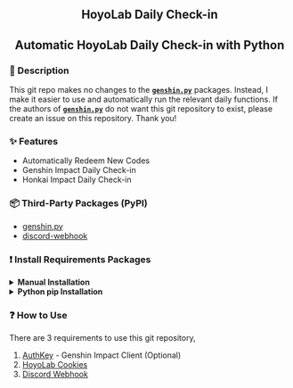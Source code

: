 <h2 align="center"> HoyoLab Daily Check-in <h2>

<b><p align="center"> Automatic HoyoLab Daily Check-in with Python </p></b>

### <span class="emoji">📖</span> Description

This git repo makes no changes to the [**`genshin.py`**](https://github.com/thesadru/genshin.py) packages. Instead, I make it easier to use and automatically run the relevant daily functions. If the authors of [**`genshin.py`**](https://github.com/thesadru/genshin.py) do not want this git repository to exist, please create an issue on this repository. Thank you!

### <span class="emoji">✨</span> Features

- Automatically Redeem New Codes
- Genshin Impact Daily Check-in
- Honkai Impact Daily Check-in

### <span class="emoji">📦</span> Third-Party Packages (PyPI)

- [genshin.py](https://github.com/thesadru/genshin.py)
- [discord-webhook](https://github.com/lovvskillz/python-discord-webhook)

### <span class="emoji">❗</span> Install Requirements Packages

<details>

   <summary><b>Manual Installation</b></summary>

Clone the repository by using the following command using [**`git-scm`**](https://git-scm.com/downloads/guis):

```
git clone https://github.com/Stawa/Hoyo-Daily
```

After you clone the repository, you can use the following command to install requirement dependencies:

```sh
cd Hoyo-Daily
# then
pip3 install requirements.txt
```

</details>

<details>

   <summary><b>Python pip Installation</b></summary>

And this one is the recommended way to install this repository, simply.

```
pip3 install git+https://github.com/Stawa/Hoyo-Daily
```

</details>

### <span class="emoji">❓</span> How to Use

There are 3 requirements to use this git repository,

1. [AuthKey](https://github.com/Stawa/Hoyo-Daily/blob/main/TUTORIAL.md#locate-the-auth_key-from-genshin-impact) - Genshin Impact Client (Optional)
2. [HoyoLab Cookies](https://github.com/Stawa/Hoyo-Daily/blob/main/TUTORIAL.md#locate-the-ltoken-and-ltuid-from-hoyolab)
3. [Discord Webhook](https://github.com/Stawa/Hoyo-Daily/blob/main/TUTORIAL.md#create-a-discord-webhook-as-notification)
